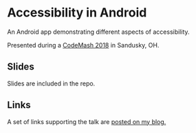 # Accessibility in Android
An Android app demonstrating different aspects of accessibility.

Presented during a [CodeMash 2018](http://www.codemash.org/sessions/?id=7267) in Sandusky, OH.

## Slides
Slides are included in the repo.

## Links
A set of links supporting the talk are [posted on my blog.](https://davidtruxall.com/accessibility-resources/)
